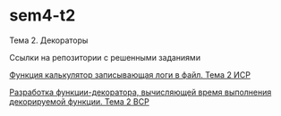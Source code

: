 # sem4-t2
Тема 2. Декораторы

Ссылки на репозитории с решенными заданиями

[Функция калькулятор записывающая логи в файл. Тема 2 ИСР](https://github.com/NikitaPO/060519_BDwithPY/blob/master/index.py)

[Разработка функции-декоратора, вычисляющей время выполнения декорируемой функции. Тема 2 ВСР](https://repl.it/@NikitaPopov/Tiema2VSR)
